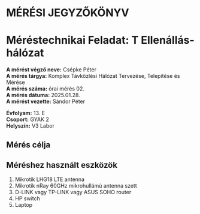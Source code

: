 # MÉRÉSI JEGYZŐKÖNYV
# Méréstechnikai Feladat: T Ellenállás-hálózat

**A mérést végző neve:** Csépke Péter  
**A mérés tárgya:** Komplex Távközlési Hálózat Tervezése, Telepítése és Mérése  
**A mérés száma:** órai mérés 02.  
**A mérés dátuma:** 2025.01.28.  
**A mérést vezette:** Sándor Péter  

**Évfolyam:** 13. E  
**Csoport:** GYAK 2  
**Helyszín:** V3 Labor  

## Mérés célja  

## Méréshez használt eszközök

1. Mikrotik LHG18 LTE antenna  
2. Mikrotik nRay 60GHz mikrohullámú antenna szett  
3. D-LINK vagy TP-LINK vagy ASUS SOHO router  
4. HP switch
5. Laptop  
